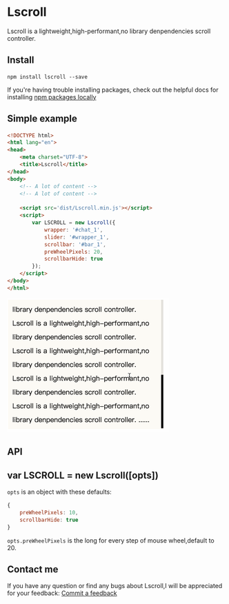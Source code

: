 
# Lscroll

Lscroll is a lightweight,high-performant,no library denpendencies scroll controller.

## Install

```shell
npm install lscroll --save
```

If you're having trouble installing packages, check out the helpful docs for installing [npm packages locally](https://docs.npmjs.com/getting-started/installing-npm-packages-locally)


## Simple example

```html
<!DOCTYPE html>
<html lang="en">
<head>
    <meta charset="UTF-8">
    <title>Lscroll</title>
</head>
<body>
    <!-- A lot of content -->
    <!-- A lot of content -->

    <script src='dist/Lscroll.min.js'></script>
    <script>
        var LSCROLL = new Lscroll({
            wrapper: '#chat_1',
            slider: '#wrapper_1',
            scrollbar: '#bar_1',
            preWheelPixels: 20,
            scrollbarHide: true
        });
    </script>
</body>
</html>
```

![](./examples/images/show.gif)

## API

## var LSCROLL = new Lscroll([opts])

`opts` is an object with these defaults:
```js
{
    preWheelPixels: 10,
    scrollbarHide: true
}
```

`opts.preWheelPixels` is the long for every step of mouse wheel,default to 20.

## Contact me
If you have any question or find any bugs about Lscroll,I will be appreciated for your feedback: [Commit a feedback](https://github.com/tzjvon/Lscroll/issues/new)


